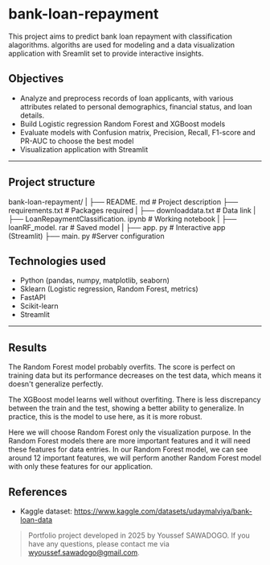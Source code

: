 # bank-loan-repayment
This project aims to predict bank loan repayment with classification alagorithms. 
 algoriths are used for modeling and a data visualization application with Sreamlit set to provide interactive insights.
## Objectives

- Analyze and preprocess records of loan applicants, with various attributes related to personal demographics, financial status, and loan details.
- Build Logistic regression Random Forest and XGBoost models
- Evaluate models with Confusion matrix, Precision, Recall, F1-score and PR-AUC to choose the best model
- Visualization application with Streamlit

---

## Project structure

bank-loan-repayment/
|
├── README. md # Project description
├── requirements.txt # Packages required
|
├── downloaddata.txt # Data link 
|
├── LoanRepaymentClassification. ipynb # Working notebook
|
├── loanRF_model. rar # Saved model
|
├── app. py # Interactive app (Streamlit)
├── main. py #Server configuration 


## Technologies used

- Python (pandas, numpy, matplotlib, seaborn)
- Sklearn (Logistic regression, Random Forest, metrics)
- FastAPI
- Scikit-learn
- Streamlit
---

## Results
The Random Forest model probably overfits. The score is perfect on training data but its performance decreases on the test data, which means it doesn't generalize perfectly.

The XGBoost model learns well without overfiting. There is less discrepancy between the train and the test, showing a better ability to generalize. In practice, this is the model to use here, as it is more robust.

Here we will choose Random Forest only the visualization purpose. In the Random Forest models there are more important features and it will need these features for data entries. In our Random Forest model, we can see around 12 important features, we will perform another Random Forest model with only these features for our application.


## References
- Kaggle dataset: https://www.kaggle.com/datasets/udaymalviya/bank-loan-data


> Portfolio project developed in 2025 by Youssef SAWADOGO. If you have any questions, please contact me via wyoussef.sawadogo@gmail.com.


